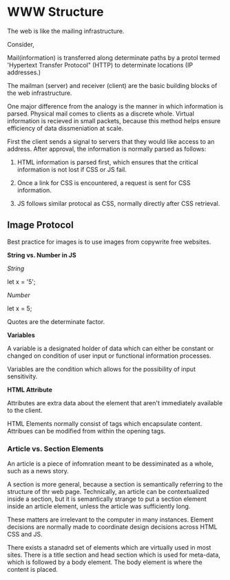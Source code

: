 # WWW Structure

The web is like the mailing infrastructure.

Consider,

Mail(information) is transferred along determinate paths by a protol termed 'Hypertext Transfer Protocol" (HTTP) to determinate locations (IP addresses.)

The mailman (server) and receiver (client) are the basic building blocks of the web infrastructure.

One major difference from the analogy is the manner in which information is parsed. Physical mail comes to clients as a discrete whole.  Virtual information is recieved in small packets, because this method helps ensure efficiency of data dissmeniation at scale.  

First the client sends a signal to servers that they would like access to an address. After approval, the information is normally parsed as follows:

1. HTML information is parsed first, which ensures that the critical information is not lost if CSS or JS fail.

2. Once a link for CSS is encountered, a request is sent for CSS information.  

3. JS follows similar protocal as CSS, normally directly after CSS retrieval. 

## Image Protocol

Best practice for images is to use images from copywrite free websites.

**String vs. Number in JS**

*String*

let x = '5';

*Number*

let x = 5;

Quotes are the determinate factor.

**Variables**

A variable is a designated holder of data which can either be constant or changed on condition of user input or functional information processes.  

Variables are the condition which allows for the possibility of input sensitivity. 

**HTML Attribute**

Attributes are extra data about the element that aren't immediately available to the client.

HTML Elements normally consist of tags which encapsulate content. Attribues can be modified from within the opening tags.  

### Article vs. Section Elements

An article is a piece of infomration meant to  be dessiminated as a whole, such as a news story.

A section is more general, because a section is semantically referring to the structure of thr web page.  Technically, an article can be contextualized inside a section, but it  is semantically strange to put a section element inside an article element, unless the article was sufficiently long.  

These matters are irrelevant to the computer in many instances.  Element decisions are normally made to coordinate design decisions across HTML CSS and JS.

There exists a stanadrd set of elements which are virtually used in most sites.  There is a title section and head section which is used for meta-data, which is followed by a body element. The body element is where the content is placed.
